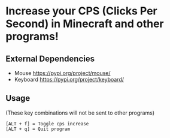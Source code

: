 # Increase your CPS (Clicks Per Second) in Minecraft and other programs!

## External Dependencies

- Mouse <https://pypi.org/project/mouse/>
- Keyboard <https://pypi.org/project/keyboard/>

## Usage

(These key combinations will not be sent to other programs)

```text
[ALT + f] = Toggle cps increase
[ALT + q] = Quit program
```
